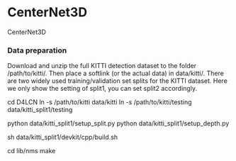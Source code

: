 # CenterNet3D
CenterNet3D

### Data preparation

Download and unzip the full KITTI detection dataset to the folder /path/to/kitti/. Then place a softlink (or the actual data) in data/kitti/. There are two widely used training/validation set splits for the KITTI dataset. Here we only show the setting of split1, you can set split2 accordingly.

cd D4LCN
ln -s /path/to/kitti data/kitti
ln -s /path/to/kitti/testing data/kitti_split1/testing

python data/kitti_split1/setup_split.py
python data/kitti_split1/setup_depth.py

sh data/kitti_split1/devkit/cpp/build.sh

cd lib/nms
make
